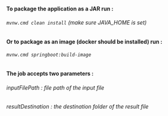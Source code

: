 #### To package the application as a JAR run :
 ###### ``` mvnw.cmd clean install ```  (make sure JAVA_HOME is set)

#### Or to package as an image  (docker should be installed) run : 
 ###### ``` mvnw.cmd springboot:build-image ```

#### The job accepts two parameters : 
 ###### inputFilePath : file path of the input file 
 ###### resultDestination : the destination folder of the result file
